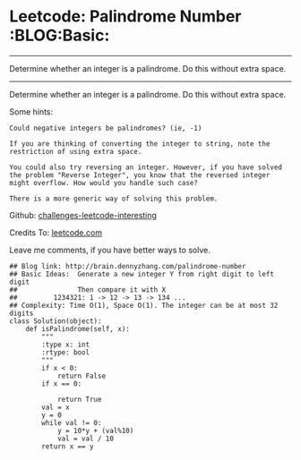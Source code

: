 # Leetcode: Palindrome Number     :BLOG:Basic:


---

Determine whether an integer is a palindrome. Do this without extra space.  

---

Determine whether an integer is a palindrome. Do this without extra space.  

Some hints:  

    Could negative integers be palindromes? (ie, -1)
    
    If you are thinking of converting the integer to string, note the restriction of using extra space.
    
    You could also try reversing an integer. However, if you have solved
    the problem "Reverse Integer", you know that the reversed integer
    might overflow. How would you handle such case?
    
    There is a more generic way of solving this problem.

Github: [challenges-leetcode-interesting](https://github.com/DennyZhang/challenges-leetcode-interesting/tree/master/palindrome-number)  

Credits To: [leetcode.com](https://leetcode.com/problems/palindrome-number/description/)  

Leave me comments, if you have better ways to solve.  

    ## Blog link: http://brain.dennyzhang.com/palindrome-number
    ## Basic Ideas:  Generate a new integer Y from right digit to left digit
    ##               Then compare it with X
    ##         1234321: 1 -> 12 -> 13 -> 134 ...
    ## Complexity: Time O(1), Space O(1). The integer can be at most 32 digits
    class Solution(object):
        def isPalindrome(self, x):
            """
            :type x: int
            :rtype: bool
            """
            if x < 0:
                return False
            if x == 0:
    
                return True
            val = x
            y = 0
            while val != 0:
                y = 10*y + (val%10)
                val = val / 10
            return x == y
